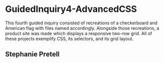 # GuidedInquiry4-AdvancedCSS
This fourth guided inquiry consisted of recreations of a checkerboard and American flag with files named accordingly. 
Alongside those recreations, a product site was made which displays a responsive two-row grid. 
All of these projects exemplify CSS, its selectors, and its grid layout. 

## Stephanie Pretell
